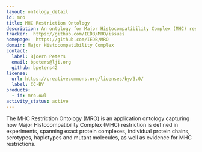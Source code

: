 ```yaml
---
layout: ontology_detail
id: mro
title: MHC Restriction Ontology
description: An ontology for Major Histocompatibility Complex (MHC) restriction in experiments
tracker:  https://github.com/IEDB/MRO/issues
homepage:  https://github.com/IEDB/MRO
domain: Major Histocompatibility Complex
contact:
  label: Bjoern Peters
  email: bpeters@lji.org
  github: bpeters42
license:
  url: https://creativecommons.org/licenses/by/3.0/
  label: CC-BY
products:
  - id: mro.owl
activity_status: active
---
```


The MHC Restriction Ontology (MRO) is an application ontology capturing how Major Histocompatibility Complex (MHC) restriction is defined in experiments, spanning exact protein complexes, individual protein chains, serotypes, haplotypes and mutant molecules, as well as evidence for MHC restrictions.
